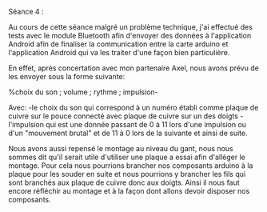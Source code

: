 Séance 4 :

Au cours de cette séance malgré un problème technique, j'ai effectué des tests avec le module Bluetooth afin d'envoyer des données à l'application
Android afin de finaliser la communication entre la carte arduino et l'application Android qui va les traiter d'une façon bien particulière.

En effet, après concertation avec mon partenaire Axel, nous avons prévu de les envoyer sous la forme suivante:

%choix du son ; volume ; rythme ; impulsion-

Avec:
-le choix du son qui correspond à un numéro établi comme plaque de cuivre sur le pouce connecté avec plaque de cuivre sur un des doigts
-l'impulsion qui est une donnée passant de 0 à 11 lors d'une impulsion ou d'un "mouvement brutal" et de 11 à 0 lors de la suivante et ainsi de suite.

Nous avons aussi repensé le montage au niveau du gant, nous nous sommes dit qu'il serait utile d'utiliser une plaque a essai afin d'alléger le montage.
Pour cela  nous pourrions brancher nos composants arduino à la plaque pour les souder en suite et nous pourrions y brancher les fils qui sont 
branchés aux plaque de cuivre donc aux doigts.
Ainsi il nous faut encore réfléchir au montage et à la façon dont allons devoir disposer nos composants.
